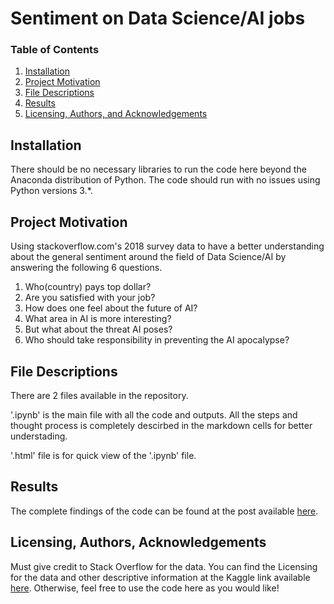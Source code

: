 # Sentiment on Data Science/AI jobs





### Table of Contents

1. [Installation](#installation)
2. [Project Motivation](#motivation)
3. [File Descriptions](#files)
4. [Results](#results)
5. [Licensing, Authors, and Acknowledgements](#licensing)

## Installation <a name="installation"></a>

There should be no necessary libraries to run the code here beyond the Anaconda distribution of Python.  The code should run with no issues using Python versions 3.*.

## Project Motivation<a name="motivation"></a>

Using stackoverflow.com's 2018 survey data to have a better understanding about the general sentiment around the field of Data Science/AI by answering the following 6 questions.

1. Who(country) pays top dollar?
2. Are you satisfied with your job?
3. How does one feel about the future of AI?
4. What area in AI is more interesting?
5. But what about the threat AI poses?
6. Who should take responsibility in preventing the AI apocalypse?



## File Descriptions <a name="files"></a>

There are 2 files available in the repository. 

'.ipynb' is the main file with all the code and outputs. All the steps and thought process is completely descirbed in the markdown cells for better understading.

'.html' file is for quick view of the '.ipynb' file.

## Results<a name="results"></a>

The complete findings of the code can be found at the post available [here](https://medium.com/@rakeshsiri/what-must-you-know-before-securing-a-job-in-data-science-ai-1afd54dd46f4).

## Licensing, Authors, Acknowledgements<a name="licensing"></a>

Must give credit to Stack Overflow for the data.  You can find the Licensing for the data and other descriptive information at the Kaggle link available [here](https://www.kaggle.com/stackoverflow/so-survey-2017/data).  Otherwise, feel free to use the code here as you would like! 

